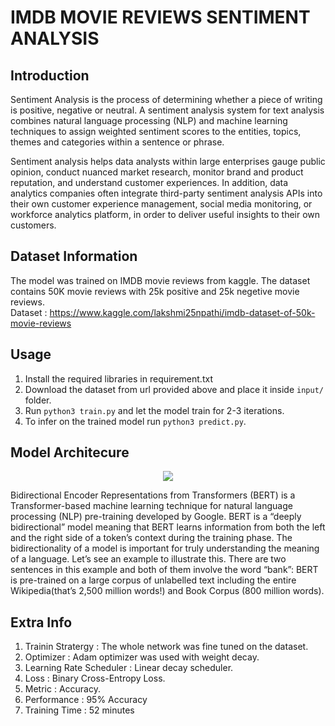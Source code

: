 # IMDB MOVIE REVIEWS SENTIMENT ANALYSIS 

## Introduction

Sentiment Analysis is the process of determining whether a piece of writing is positive, negative or neutral. A sentiment analysis system for text analysis combines natural language processing (NLP) and machine learning techniques to assign weighted sentiment scores to the entities, topics, themes and categories within a sentence or phrase.

Sentiment analysis helps data analysts within large enterprises gauge public opinion, conduct nuanced market research, monitor brand and product reputation, and understand customer experiences. In addition, data analytics companies often integrate third-party sentiment analysis APIs into their own customer experience management, social media monitoring, or workforce analytics platform, in order to deliver useful insights to their own customers.

## Dataset Information 

The model was trained on IMDB movie reviews from kaggle. The dataset contains 50K movie reviews with 25k positive and 25k negetive movie reviews. </br>
Dataset : https://www.kaggle.com/lakshmi25npathi/imdb-dataset-of-50k-movie-reviews

## Usage 

1) Install the required libraries in requirement.txt
2) Download the dataset from url provided above and place it inside ``` input/ ``` folder.
3) Run ```python3 train.py``` and let the model train for 2-3 iterations.
4) To infer on the trained model run ```python3 predict.py```.


## Model Architecure 
<p align="center">
  <img src="https://www.vproexpert.com/wp-content/uploads/2019/12/google-bert-745x342-1.png" />
</p>

Bidirectional Encoder Representations from Transformers (BERT) is a Transformer-based machine learning technique for natural language processing (NLP) pre-training developed by Google. BERT is a “deeply bidirectional” model meaning that BERT learns information from both the left and the right side of a token’s context during the training phase. The bidirectionality of a model is important for truly understanding the meaning of a language. Let’s see an example to illustrate this. There are two sentences in this example and both of them involve the word “bank”:
BERT is pre-trained on a large corpus of unlabelled text including the entire Wikipedia(that’s 2,500 million words!) and Book Corpus (800 million words).


## Extra Info

1) Trainin Stratergy       : The whole network was fine tuned on the dataset.
2) Optimizer               : Adam optimizer was used with weight decay.
3) Learning Rate Scheduler : Linear decay scheduler.
4) Loss                    : Binary Cross-Entropy Loss.
5) Metric                  : Accuracy.
6) Performance             : 95% Accuracy
7) Training Time           : 52 minutes



